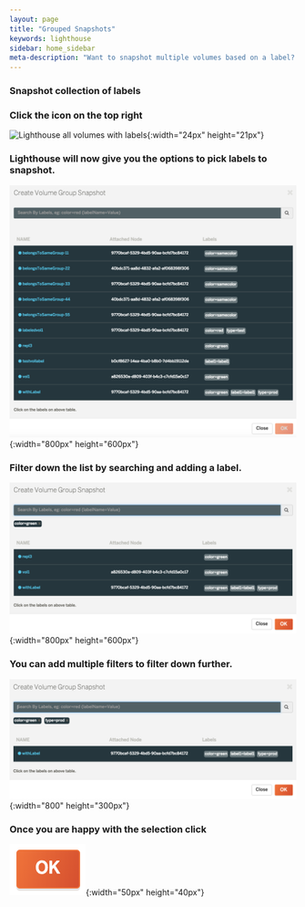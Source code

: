 ```yaml
---
layout: page
title: "Grouped Snapshots"
keywords: lighthouse
sidebar: home_sidebar
meta-description: "Want to snapshot multiple volumes based on a label? Now you can. See for yourself and start snapping!"
---
```


### Snapshot collection of labels

### Click the icon on the top right

![Lighthouse all volumes with labels](/images/lh-archive-icon.png){:width="24px" height="21px"}

### Lighthouse will now give you the options to pick labels to snapshot.

![Lighthouse all volumes with labels](/images/lh-group-snapshot-index.png){:width="800px" height="600px"}

### Filter down the list by searching and adding a label.

![Lighthouse all volumes with labels](/images/lh-group-snapshot-single-filter.png){:width="800px" height="600px"}

### You can add multiple filters to filter down further.

![Lighthouse all volumes with labels](/images/lh-group-snapshot-multi-filter.png){:width="800" height="300px"}

### Once you are happy with the selection click

![Lighthouse all volumes with labels](/images/lh-ok-button.png){:width="50px" height="40px"}
